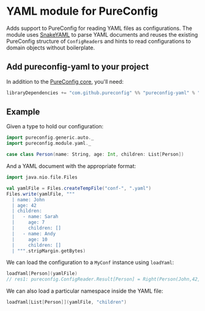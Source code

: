 # YAML module for PureConfig

Adds support to PureConfig for reading YAML files as configurations. The module uses [SnakeYAML](https://bitbucket.org/asomov/snakeyaml) to parse YAML documents and reuses the existing PureConfig structure
of `ConfigReader`s and hints to read configurations to domain objects without boilerplate.

## Add pureconfig-yaml to your project

In addition to the [PureConfig core](https://github.com/pureconfig/pureconfig), you'll need:

```scala
libraryDependencies += "com.github.pureconfig" %% "pureconfig-yaml" % "0.11.1"
```

## Example

Given a type to hold our configuration:

```scala
import pureconfig.generic.auto._
import pureconfig.module.yaml._

case class Person(name: String, age: Int, children: List[Person])
```

And a YAML document with the appropriate format:

```scala
import java.nio.file.Files

val yamlFile = Files.createTempFile("conf-", ".yaml")
Files.write(yamlFile, """
  | name: John
  | age: 42
  | children:
  |   - name: Sarah
  |     age: 7
  |     children: []
  |   - name: Andy
  |     age: 10
  |     children: []
  | """.stripMargin.getBytes)
```

We can load the configuration to a `MyConf` instance using `loadYaml`:

```scala
loadYaml[Person](yamlFile)
// res1: pureconfig.ConfigReader.Result[Person] = Right(Person(John,42,List(Person(Sarah,7,List()), Person(Andy,10,List()))))
```

We can also load a particular namespace inside the YAML file:

```scala
loadYaml[List[Person]](yamlFile, "children")
```
